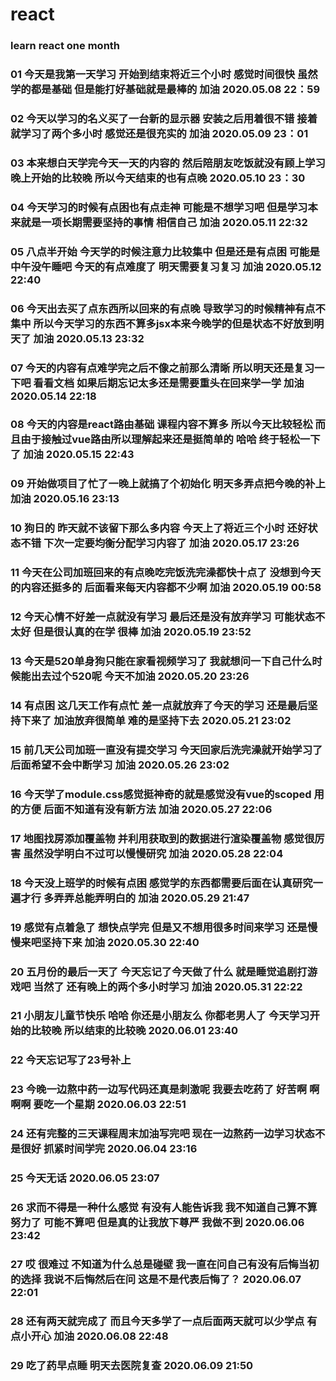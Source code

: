 # react

### learn react one month

### 01 今天是我第一天学习 开始到结束将近三个小时 感觉时间很快 虽然学的都是基础 但是能打好基础就是最棒的 加油 2020.05.08 22：59
### 02 今天以学习的名义买了一台新的显示器 安装之后用着很不错 接着就学习了两个多小时 感觉还是很充实的 加油 2020.05.09 23：01
### 03 本来想白天学完今天一天的内容的 然后陪朋友吃饭就没有顾上学习 晚上开始的比较晚 所以今天结束的也有点晚 2020.05.10 23：30
### 04 今天学习的时候有点困也有点走神 可能是不想学习吧 但是学习本来就是一项长期需要坚持的事情 相信自己 加油 2020.05.11 22:32
### 05 八点半开始 今天学的时候注意力比较集中 但是还是有点困 可能是中午没午睡吧 今天的有点难度了 明天需要复习复习 加油 2020.05.12 22:40
### 06 今天出去买了点东西所以回来的有点晚 导致学习的时候精神有点不集中 所以今天学习的东西不算多jsx本来今晚学的但是状态不好放到明天了 加油 2020.05.13 23:32
### 07 今天的内容有点难学完之后不像之前那么清晰 所以明天还是复习一下吧 看看文档 如果后期忘记太多还是需要重头在回来学一学 加油 2020.05.14 22:18
### 08 今天的内容是react路由基础 课程内容不算多 所以今天比较轻松 而且由于接触过vue路由所以理解起来还是挺简单的 哈哈 终于轻松一下了 加油 2020.05.15 22:43
### 09 开始做项目了忙了一晚上就搞了个初始化 明天多弄点把今晚的补上 加油 2020.05.16 23:13
### 10 狗日的 昨天就不该留下那么多内容 今天上了将近三个小时 还好状态不错 下次一定要均衡分配学习内容了  加油 2020.05.17 23:26
### 11 今天在公司加班回来的有点晚吃完饭洗完澡都快十点了 没想到今天的内容还挺多的 后面看来每天内容都不少啊  加油 2020.05.19 00:58
### 12 今天心情不好差一点就没有学习 最后还是没有放弃学习 可能状态不太好 但是很认真的在学 很棒  加油 2020.05.19 23:52
### 13 今天是520单身狗只能在家看视频学习了 我就想问一下自己什么时候能出去过个520呢  今天不加油 2020.05.20 23:26
### 14 有点困 这几天工作有点忙 差一点就放弃了今天的学习 还是最后坚持下来了 加油放弃很简单 难的是坚持下去 2020.05.21 23:02
### 15 前几天公司加班一直没有提交学习 今天回家后洗完澡就开始学习了 后面希望不会中断学习 加油 2020.05.26 23:02
### 16 今天学了module.css感觉挺神奇的就是感觉没有vue的scoped 用的方便 后面不知道有没有新方法 加油 2020.05.27 22:06
### 17 地图找房添加覆盖物 并利用获取到的数据进行渲染覆盖物 感觉很厉害 虽然没学明白不过可以慢慢研究 加油 2020.05.28 22:04
### 18 今天没上班学的时候有点困 感觉学的东西都需要后面在认真研究一遍才行 多弄弄总能弄明白的 加油 2020.05.29 21:47
### 19 感觉有点着急了 想快点学完 但是又不想用很多时间来学习 还是慢慢来吧坚持下来 加油  2020.05.30 22:40
### 20 五月份的最后一天了 今天忘记了今天做了什么 就是睡觉追剧打游戏吧 当然了 还有晚上的两个多小时学习 加油  2020.05.31 22:22
### 21 小朋友儿童节快乐 哈哈 你还是小朋友么 你都老男人了 今天学习开始的比较晚 所以结束的比较晚  2020.06.01 23:40
### 22 今天忘记写了23号补上
### 23 今晚一边熬中药一边写代码还真是刺激呢 我要去吃药了 好苦啊 啊啊啊 要吃一个星期 2020.06.03 22:51
### 24 还有完整的三天课程周末加油写完吧 现在一边熬药一边学习状态不是很好 抓紧时间学完 2020.06.04 23:16
### 25 今天无话  2020.06.05 23:07
### 26 求而不得是一种什么感觉 有没有人能告诉我 我不知道自己算不算努力了 可能不算吧 但是真的让我放下尊严 我做不到  2020.06.06 23:42
### 27 哎 很难过 不知道为什么总是碰壁 我一直在问自己有没有后悔当初的选择 我说不后悔然后在问 这是不是代表后悔了？ 2020.06.07 22:01
### 28 还有两天就完成了 而且今天多学了一点后面两天就可以少学点 有点小开心 加油 2020.06.08 22:48
### 29 吃了药早点睡 明天去医院复查  2020.06.09 21:50